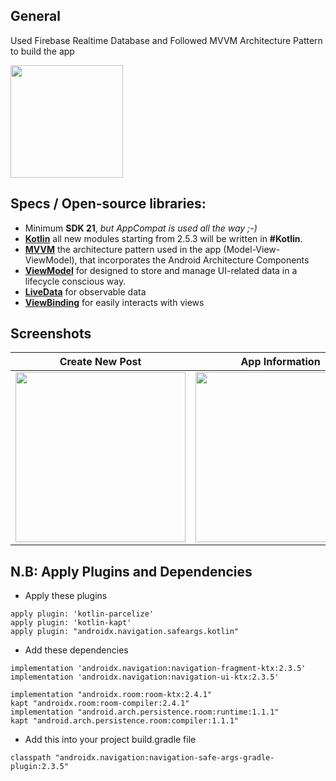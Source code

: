 ## General

Used Firebase Realtime Database and Followed MVVM Architecture Pattern to build the app

<a id="raw-url" href="files/apk/BFST.apk?raw=true"><img src="https://raw.githubusercontent.com/nasim0x1/nasim0x1/main/image/download.svg"  width="180" height=auto>
</a>

## Specs / Open-source libraries:

- Minimum **SDK 21**, _but AppCompat is used all the way ;-)_
- [**Kotlin**](https://github.com/JetBrains/kotlin) all new modules starting from 2.5.3 will be written in **#Kotlin**.
- [**MVVM**](https://developer.android.com/jetpack/guide) the architecture pattern used in the app (Model-View-ViewModel), that incorporates the Android Architecture Components
- [**ViewModel**](https://developer.android.com/topic/libraries/architecture/viewmodel) for designed to store and manage UI-related data in a lifecycle conscious way.
- [**LiveData**](https://developer.android.com/topic/libraries/architecture/livedata) for observable data
- [**ViewBinding**](https://developer.android.com/topic/libraries/view-binding) for easily interacts with views

## Screenshots

|                           Create New Post                            |                            App Information                            |                            Delete a Post                             |
| :------------------------------------------------------------------: | :-----------------------------------------------------------------: | :------------------------------------------------------------------: |
| <img src="files/screenshots/1.gif" width=272 height=auto>  | <img src="files/screenshots/2.gif" width=272 height=auto> | <img src="files/screenshots/3.gif" width=272 height=auto>  |

## N.B: Apply Plugins and Dependencies

- Apply these plugins
```
apply plugin: 'kotlin-parcelize'
apply plugin: 'kotlin-kapt'
apply plugin: "androidx.navigation.safeargs.kotlin"
```

- Add these dependencies
```
implementation 'androidx.navigation:navigation-fragment-ktx:2.3.5'
implementation 'androidx.navigation:navigation-ui-ktx:2.3.5'

implementation "androidx.room:room-ktx:2.4.1"
kapt "androidx.room:room-compiler:2.4.1"
implementation "android.arch.persistence.room:runtime:1.1.1"
kapt "android.arch.persistence.room:compiler:1.1.1"
```

- Add this into your project build.gradle file
```
classpath "androidx.navigation:navigation-safe-args-gradle-plugin:2.3.5"
```